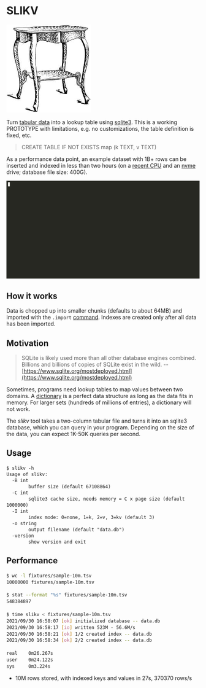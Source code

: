 # SLIKV

![](static/table.jpg)

Turn [tabular data](https://en.wikipedia.org/wiki/Tab-separated_values) into a
lookup table using [sqlite3](https://sqlite.org/). This is a working PROTOTYPE
with limitations, e.g. no customizations, the table definition is fixed, etc.

> CREATE TABLE IF NOT EXISTS map (k TEXT, v TEXT)

As a performance data point, an example dataset with 1B+ rows can be inserted
and indexed in less than two hours (on a [recent
CPU](https://ark.intel.com/content/www/us/en/ark/products/122589/intel-core-i7-8550u-processor-8m-cache-up-to-4-00-ghz.html)
and an [nvme](https://en.wikipedia.org/wiki/NVM_Express) drive; database file
size: 400G).

![](static/439256.gif)

## How it works

Data is chopped up into smaller chunks (defaults to about 64MB) and imported with
the `.import` [command](https://www.sqlite.org/cli.html). Indexes are created
only after all data has been imported.

## Motivation

> SQLite is likely used more than all other database engines combined. Billions
> and billions of copies of SQLite exist in the wild. -- [https://www.sqlite.org/mostdeployed.html](https://www.sqlite.org/mostdeployed.html)

Sometimes, programs need lookup tables to map values between two domains. A
[dictionary](https://xlinux.nist.gov/dads/HTML/dictionary.html) is a perfect
data structure as long as the data fits in memory. For larger sets (hundreds of
millions of entries), a dictionary will not work.

The *slikv* tool takes a two-column tabular file and turns it into an sqlite3
database, which you can query in your program. Depending on the size of the
data, you can expect 1K-50K queries per second.

## Usage

```shsh
$ slikv -h
Usage of slikv:
  -B int
        buffer size (default 67108864)
  -C int
        sqlite3 cache size, needs memory = C x page size (default 1000000)
  -I int
        index mode: 0=none, 1=k, 2=v, 3=kv (default 3)
  -o string
        output filename (default "data.db")
  -version
        show version and exit
```

## Performance

```sh
$ wc -l fixtures/sample-10m.tsv
10000000 fixtures/sample-10m.tsv

$ stat --format "%s" fixtures/sample-10m.tsv
548384897

$ time slikv < fixtures/sample-10m.tsv
2021/09/30 16:58:07 [ok] initialized database -- data.db
2021/09/30 16:58:17 [io] written 523M · 56.6M/s
2021/09/30 16:58:21 [ok] 1/2 created index -- data.db
2021/09/30 16:58:34 [ok] 2/2 created index -- data.db

real    0m26.267s
user    0m24.122s
sys     0m3.224s
```

* 10M rows stored, with indexed keys and values in 27s, 370370 rows/s
